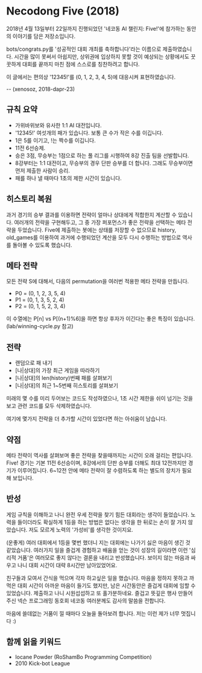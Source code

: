 # Necodong Five (2018)

2018년 4월 13일부터 22일까지 진행되었던 '네코동 AI 챌린지: Five!'에 참가하는 동안의 이야기를 담은 저장소입니다.

bots/congrats.py를 '성공적인 대회 개최를 축하합니다'라는 이름으로 제출하였습니다.
시간을 많이 못써서 아쉽지만, 상위권에 입상하지 못할 것이 예상되는 상황에서도 꿋꿋하게 대회를 끝까지 마친 점에 스스로를 칭찬하려고 합니다.

이 글에서는 편의상 '12345!'를 (0, 1, 2, 3, 4, 5)에 대응시켜 표현하였습니다.

-- (xenosoz, 2018-dapr-23)


## 규칙 요약

* 가위바위보와 유사한 1:1 AI 대전입니다.
* '12345!' 여섯개의 패가 있습니다. 보통 큰 수가 작은 수를 이깁니다.
* 1은 5를 이기고, !는 짝수를 이깁니다.
* 11전 6선승제.
* 승은 3점, 무승부는 1점으로 하는 풀 리그를 시행하여 8강 진출 팀을 선발합니다.
* 8강부터는 1:1 대전이고, 무승부의 경우 단판 승부를 더 합니다. 그래도 무승부이면 먼저 제출한 사람이 승리.
* 패를 하나 낼 때마다 1초의 제한 시간이 있습니다.


## 히스토리 복원

과거 경기의 승부 결과를 이용하면 전략이 얼마나 상대에게 적합한지 계산할 수 있습니다.
여러개의 전략을 구현해두고, 그 중 가장 퍼포먼스가 좋은 전략을 선택하는 메타 전략을 두었습니다.
Five에 제출하는 봇에는 상태를 저장할 수 없으므로 history, old\_games를 이용하여 과거에 수행되었던 계산을 모두 다시 수행하는 방법으로 역사를 돌아볼 수 있도록 했습니다.


## 메타 전략

모든 전략 S에 대해서, 다음의 permutation을 여러번 적용한 메타 전략을 만듭니다.

* P0 = (0, 1, 2, 3, 5, 4)
* P1 = (0, 1, 3, 5, 2, 4)
* P2 = (0, 1, 5, 2, 3, 4)

이 수열에는 P[n] vs P[(n+1)%6]을 하면 항상 후자가 이긴다는 좋은 특징이 있습니다. (lab/winning-cycle.py 참고)


## 전략

* 랜덤으로 패 내기
* [나|상대]의 가장 최근 게임을 따라하기
* [나|상대]의 len(history)번째 패를 살펴보기
* [나|상대]의 최근 1~5번째 히스토리를 살펴보기

미래의 몇 수를 미리 두어보는 코드도 작성하였으나, 1초 시간 제한을 쉬이 넘기는 것을 보고 관련 코드를 모두 삭제하였습니다.

여기에 몇가지 전략을 더 추가할 시간이 있었다면 하는 아쉬움이 남습니다.


## 약점

메타 전략이 역사를 살펴보며 좋은 전략을 찾을때까지는 시간이 오래 걸리는 편입니다.
Five! 경기는 기본 11전 6선승이며, 8강에서의 단판 승부를 더해도 최대 12전까지만 경기가 이루어집니다.
6~12전 안에 메타 전략이 잘 수렴하도록 하는 별도의 장치가 필요해 보입니다.


## 반성

게임 규칙을 이해하고 나니 완전 우세 전략을 찾기 힘든 대회라는 생각이 들었습니다.
노력을 들이더라도 확실하게 1등을 하는 방법은 없다는 생각을 한 뒤로는 손이 잘 가지 않았습니다.
저도 모르게 노력의 '가성비'를 생각한 것이지요.

(운좋게) 여러 대회에서 1등을 몇번 했더니 지는 대회에는 나가기 싫은 마음이 생긴 것 같았습니다.
여러가지 일을 즐겁게 경험하고 배움을 얻는 것이 성장의 길이라면 이런 '심리적 거품'은 여러모로 좋지 않다는 결론을 내리고 반성했습니다.
보이지 않는 마음과 싸우고 나니 대회 시간이 대략 8시간만 남아있었어요.

친구들과 모여서 간식을 먹으며 각자 하고싶은 일을 했습니다.
마음을 정하지 못하고 까먹은 대회 시간이 아까운 마음이 들기도 했지만, 남은 시간동안은 즐겁게 대회에 임할 수 있었습니다.
제출하고 나니 시원섭섭하고 또 홀가분하네요.
즐겁고 뜻깊은 행사 만들어주신 넥슨 프로그래밍 동호회 네코동 여러분께도 감사의 말씀을 전합니다.

마음에 쓸데없는 거품이 낄 때마다 오늘을 돌아보려 합니다.
저는 이런 제가 너무 멋집니다 :)


## 함께 읽을 키워드

* Iocane Powder (RoShamBo Programming Competition)
* 2010 Kick-bot League


